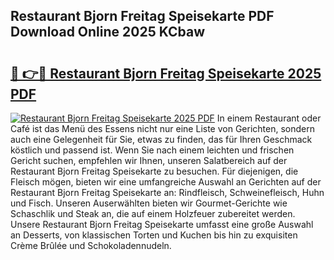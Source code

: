 ## Restaurant Bjorn Freitag Speisekarte PDF Download Online 2025 KCbaw

# <h2><a href="http://gcb99r.nevu.top/?p=Restaurant+Bjorn+Freitag+Speisekarte">🔗 👉🔴 Restaurant Bjorn Freitag Speisekarte 2025 PDF</a></h2>

[![Restaurant Bjorn Freitag Speisekarte 2025 PDF](https://i.imgur.com/dBaPXMq.png)](http://gcb99r.nevu.top/?p=Restaurant+Bjorn+Freitag+Speisekarte)
In einem Restaurant oder Café ist das Menü des Essens nicht nur eine Liste von Gerichten, sondern auch eine Gelegenheit für Sie, etwas zu finden, das für Ihren Geschmack köstlich und passend ist. Wenn Sie nach einem leichten und frischen Gericht suchen, empfehlen wir Ihnen, unseren Salatbereich auf der Restaurant Bjorn Freitag Speisekarte zu besuchen. Für diejenigen, die Fleisch mögen, bieten wir eine umfangreiche Auswahl an Gerichten auf der Restaurant Bjorn Freitag Speisekarte an: Rindfleisch, Schweinefleisch, Huhn und Fisch. Unseren Auserwählten bieten wir Gourmet-Gerichte wie Schaschlik und Steak an, die auf einem Holzfeuer zubereitet werden. Unsere Restaurant Bjorn Freitag Speisekarte umfasst eine große Auswahl an Desserts, von klassischen Torten und Kuchen bis hin zu exquisiten Crème Brûlée und Schokoladennudeln.

